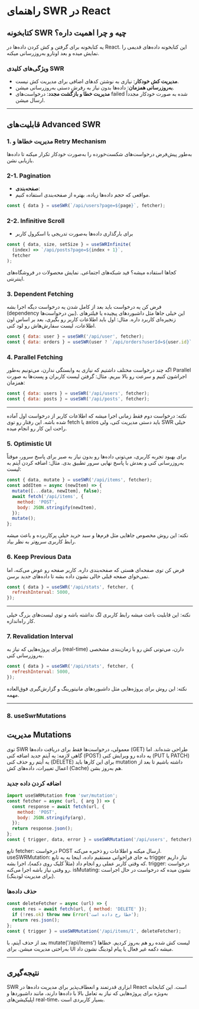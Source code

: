 # راهنمای SWR در React

## کتابخونه SWR چیه و چرا اهمیت داره؟
 یه کتابخونه برای گرفتن و کش کردن داده‌ها در React. این کتابخونه داده‌های قدیمی را نمایش میده و بعد اونارو به‌روزرسانی میکنه.

### ویژگی‌های کلیدی SWR
- **مدیریت کش خودکار**: نیازی به نوشتن کدهای اضافی برای مدیریت کش نیست.
- **به‌روزرسانی همزمان**: داده‌ها بدون نیاز به رفرش دستی به‌روزرسانی میشن.
- **مدیریت خطا و بازگشت مجدد**: درخواست‌های failed شده به صورت خودکار مجدداً ارسال میشن.

---

## قابلیت‌های Advanced SWR

### 1. مدیریت خطاها و Retry Mechanism
 به‌طور پیش‌فرض درخواست‌های شکست‌خورده را به‌صورت خودکار تکرار میکنه تا داده‌ها بازیابی نشن.

### 2-1. Pagination 
- **صفحه‌بندی**:
- مواقعی که حجم داده‌ها زیاده، بهتره از صفحه‌بندی استفاده کنیم.
```javascript
const { data } = useSWR(`/api/users?page=${page}`, fetcher);
```

### 2-2. Infinitive Scroll
- برای بارگذاری داده‌ها به‌صورت تدریجی با اسکرول کاربر
```javascript
const { data, size, setSize } = useSWRInfinite(
  (index) => `/api/posts?page=${index + 1}`,
  fetcher
);
```
کجاها استفاده میشه؟
فید شبکه‌های اجتماعی.
نمایش محصولات در فروشگاه‌های اینترنتی.


### 3. Dependent Fetching
فرض کن یه درخواست باید بعد از کامل شدن یه درخواست دیگه اجرا بشه (dependency بین درخواست‌ها). این خیلی جاها مثل داشبوردهای پیچیده یا فیلترهای زنجیره‌ای کاربرد داره.
مثال: اول باید اطلاعات کاربر رو بگیری، بعد بر اساس اون اطلاعات، لیست سفارش‌هاش رو لود کنی.
```javascript
const { data: user } = useSWR('/api/user', fetcher);
const { data: orders } = useSWR(user ? `/api/orders?userId=${user.id}` : null, fetcher);
```
### 4. Parallel Fetching
اگه چند درخواست مختلف داشتیم که نیازی به وابستگی ندارن، می‌تونیم به‌طور Parallel اجراشون کنیم و سرعت رو بالا ببریم.
مثال: گرفتن لیست کاربران و پست‌ها به صورت همزمان:
```javascript
const { data: users } = useSWR('/api/users', fetcher);
const { data: posts } = useSWR('/api/posts', fetcher);
```

---

نکته: درخواست دوم فقط زمانی اجرا میشه که اطلاعات کاربر از درخواست اول آماده شده باشه. این رفتار رو توی fetch یا axios باید دستی مدیریت کنی، ولی SWR خیلی راحت این کار رو انجام میده.



### 5. Optimistic UI
برای بهبود تجربه کاربری، می‌تونی داده‌ها رو بدون نیاز به صبر برای پاسخ سرور، موقتاً به‌روزرسانی کنی و بعدش با پاسخ نهایی سرور تطبیق بدی.
مثال: اضافه کردن آیتم به لیست:
```javascript
const { data, mutate } = useSWR('/api/items', fetcher);
const addItem = async (newItem) => {
  mutate([...data, newItem], false);
  await fetch('/api/items', {
    method: 'POST',
    body: JSON.stringify(newItem),
  });
  mutate();
};
```

نکته: این روش مخصوص جاهایی مثل فرم‌ها و سبد خرید خیلی پرکاربرده و باعث میشه رابط کاربری سریع‌تر به نظر بیاد.


### 6. Keep Previous Data
فرض کن توی صفحه‌ای هستی که صفحه‌بندی داره. کاربر صفحه رو عوض می‌کنه، اما نمی‌خوای صفحه قبلی خالی نشون داده بشه تا داده‌های جدید برسن.
```javascript
const { data } = useSWR('/api/stats', fetcher, {
  refreshInterval: 5000,
});
```

---
نکته: این قابلیت باعث میشه رابط کاربری لگ نداشته باشه و توی لیست‌های بزرگ خیلی کار راه‌اندازه.


### 7. Revalidation Interval
برای پروژه‌هایی که نیاز به (real-time) دارن، می‌تونی کش رو با زمان‌بندی مشخصی به‌روزرسانی کنی.
```javascript
const { data } = useSWR('/api/stats', fetcher, {
  refreshInterval: 5000,
});
```
نکته: این روش برای پروژه‌هایی مثل داشبوردهای مانیتورینگ و گزارش‌گیری فوق‌العاده مهمه.

---
### 8. useSwrMutations

## مدیریت Mutations
توی SWR معمولی، درخواست‌ها فقط برای دریافت داده‌ها (GET) طراحی شده‌اند. اما گاهی لازمه:
یه آیتم جدید اضافه کنی (POST)
یه داده رو ویرایش کنی (PUT یا PATCH)
یه آیتم رو حذف کنی (DELETE)
برای این کارها باید mutation داشته باشیم تا بعد از اعمال تغییرات، داده‌های کش (Cache) هم به‌روز بشن.

### اضافه کردن داده جدید
```javascript
import useSWRMutation from 'swr/mutation';
const fetcher = async (url, { arg }) => {
  const response = await fetch(url, {
    method: 'POST',
    body: JSON.stringify(arg),
  });
  return response.json();
};
const { trigger, data, error } = useSWRMutation('/api/users', fetcher);
```
تابع fetcher:
درخواست POST ارسال میکنه و اطلاعات رو ذخیره می‌کنه.
useSWRMutation:
به جای فراخوانی مستقیم داده، اینجا به یه تابع trigger نیاز داریم که وقتی کاربر عملی رو انجام داد (مثلاً کلیک روی دکمه)، اجرا بشه.
trigger:
درخواست رو وقتی نیاز باشه اجرا می‌کنه.
isMutating:
نشون میده که درخواست در حال اجراست (برای مدیریت لودینگ).


### حذف داده‌ها
```javascript
const deleteFetcher = async (url) => {
  const res = await fetch(url, { method: 'DELETE' });
  if (!res.ok) throw new Error('خطا رخ داده است');
  return res.json();
};
const { trigger } = useSWRMutation('/api/items/1', deleteFetcher);
```
بعد از حذف آیتم، با mutate('/api/items') لیست کش شده رو هم به‌روز کردیم.
خطاها به‌راحتی مدیریت میشن.
برای UI میشه دکمه غیر فعال یا پیام لودینگ نشون داد.


---

## نتیجه‌گیری
SWR ابزاری قدرتمند و انعطاف‌پذیر برای مدیریت داده‌ها در React است. این کتابخانه به‌ویژه برای پروژه‌هایی که نیاز به تعامل بالا با داده‌ها دارند، مانند داشبوردها و اپلیکیشن‌های real-time، بسیار کاربردی است.
